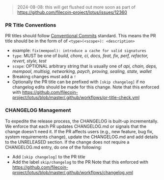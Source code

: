 > 2024-08-08: this will get flushed out more soon as part of https://github.com/filecoin-project/lotus/issues/12360

### PR Title Conventions
PR titles should follow [Conventional Commits](https://www.conventionalcommits.org/en/v1.0.0/) standard.
This means the PR title should be in the form of of `<type>(<scope>): <description>`
  - example: `fix(mempool): introduce a cache for valid signatures`
  - `type`: MUST be one of _build, chore, ci, docs, feat, fix, perf, refactor, revert, style, test_
  - `scope`: OPTIONAL arbitrary string that is usually one of _api, chain, deps, mempool, multisig, networking, paych, proving, sealing, state, wallet_
  - Breaking changes must add a `!`
  - Optionally the PR title can be prefixed with `[skip changelog]` if no changelog edits should be made for this change.
Note that this enforced with https://github.com/filecoin-project/lotus/blob/master/.github/workflows/pr-title-check.yml

### CHANGELOG Management
To expedite the release process, the CHANGELOG is built-up incrementally.  
We enforce that each PR updates CHANGELOG.md or signals that the change doesn't need it.
If the PR affects users (e.g., new feature, bug fix, system requirements change), update the CHANGELOG.md and add details to the UNRELEASED section.
If the change does not require a CHANGELOG.md entry, do one of the following:
- Add `[skip changelog]` to the PR title
- Add the label `skip/changelog` to the PR
Note that this enforced with https://github.com/filecoin-project/lotus/blob/master/.github/workflows/changelog.yml